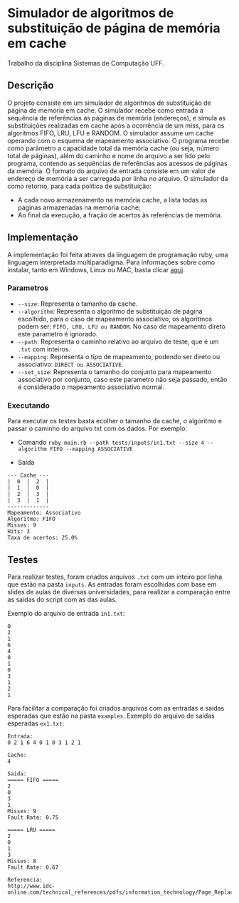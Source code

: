 # Simulador de algoritmos de substituição de página de memória em cache

Trabalho da disciplina Sistemas de Computação UFF.

## Descrição

O projeto consiste em um simulador de algoritmos de substituição de página de memória em cache. 
O simulador recebe como entrada a sequência de referências às páginas de memória (endereços), e
simula as substituições realizadas em cache após a ocorrência de um miss, para os algoritmos
FIFO, LRU, LFU e RANDOM. O simulador assume um cache operando com o esquema de
mapeamento associativo. O programa recebe como parâmetro a capacidade total da memória
cache (ou seja, número total de páginas), além do caminho e nome do arquivo a ser lido pelo
programa, contendo as sequências de referências aos acessos de páginas da memória. O formato do
arquivo de entrada consiste em um valor de endereço de memória a ser carregada por linha no
arquivo. O simulador da como retorno, para cada política de substituição:
* A cada novo armazenamento na memória cache, a lista todas as páginas armazenadas na
memória cache;
* Ao final da execução, a fração de acertos às referências de memória.


## Implementação

A implementação foi feita atraves da linguagem de programação ruby, uma linguagem interpretada multiparadigma.
Para informações sobre como instalar, tanto em Windows, Linux ou MAC, basta clicar [aqui](https://www.ruby-lang.org/pt/downloads/).

### Parametros

* `--size`: Representa o tamanho da cache.
* `--algorithm`: Representa o algoritmo de substituição de página escolhido, para o caso de mapeamento associativo, os algoritmos podem ser: `FIFO, LRU, LFU ou RANDOM`. No caso de mapeamento direto este parametro é ignorado.
* `--path`: Representa o caminho relativo ao arquivo de teste, que é um `.txt` com inteiros.
* `--mapping`: Representa o tipo de mapeamento, podendo ser direto ou associativo: `DIRECT ou ASSOCIATIVE`.
* `--set_size`: Representa o tamanho do conjunto para mapeamento associativo por conjunto, caso este parametro não seja passado, então é considerado o mapeamento associativo normal.

### Executando 

Para executar os testes basta ecolher o tamanho da cache, o algoritmo e passar o caminho do arquivo txt com os dados. Por exemplo:

* Comando
`ruby main.rb --path tests/inputs/in1.txt --size 4 --algorithm FIFO --mapping ASSOCIATIVE`

* Saida
```
--- Cache ---
|  0  |  2  |
|  1  |  0  |
|  2  |  3  |
|  3  |  1  |
-------------
Mapeamento: Associativo
Algoritmo: FIFO
Misses: 9
Hits: 3
Taxa de acertos: 25.0%
```

## Testes

Para realizar testes, foram criados arquivos `.txt` com um inteiro por linha que estão na pasta `inputs`. As entradas foram escolhidas com base em slides de aulas de diversas universidades, para realizar a comparação entre as saidas do script com as das aulas. 

Exemplo do arquivo de entrada `in1.txt`:

```
0 
2 
1 
6 
4 
0 
1 
0 
3
1 
2 
1
```

Para facilitar a comparação foi  criados arquivos com as entradas e saidas esperadas que estão na pasta `examples`.
Exemplo do arquivo de saidas esperadas `ex1.txt`:

```
Entrada:
0 2 1 6 4 0 1 0 3 1 2 1

Cache:
4

Saida:
===== FIFO =====
2
0
3
1
Misses: 9
Fault Rate: 0.75

===== LRU =====
2
0
1
3
Misses: 8
Fault Rate: 0.67

Referencia: 
http://www.idc-online.com/technical_references/pdfs/information_technology/Page_Replacement_Algorithms.pdf
```
